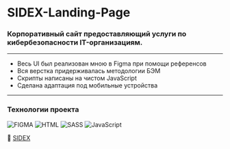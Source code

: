 # SIDEX-Landing-Page
### Корпоративный сайт предоставляющий услуги по кибербезопасности IT-организациям.
____
+ Весь UI был реализован мною в Figma при помощи референсов 
+ Вся верстка придерживалась методологии БЭМ
+ Скрипты написаны на чистом JavaScript
+ Сделана адаптация под мобильные устройства
____
### Технологии проекта
![FIGMA](https://img.shields.io/badge/-FIGMA-090909?style=for-the-badge&logo=FIGMA)
![HTML](https://img.shields.io/badge/-HTML-090909?style=for-the-badge&logo=html5)
![SASS](https://img.shields.io/badge/-SASS-090909?style=for-the-badge&logo=sass)
![JavaScript](https://img.shields.io/badge/-JavaScript-090909?style=for-the-badge&logo=JavaScript)

:mag_right: [SIDEX](https://hamelons.github.io/SIDEX-Landing-Page/)

